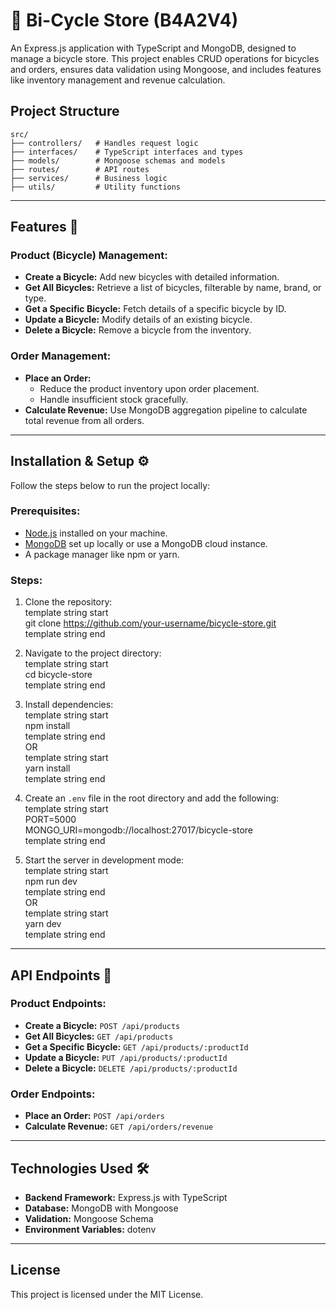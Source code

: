 # 🚴 Bi-Cycle Store (B4A2V4)

An Express.js application with TypeScript and MongoDB, designed to manage a bicycle store. This project enables CRUD operations for bicycles and orders, ensures data validation using Mongoose, and includes features like inventory management and revenue calculation.

## Project Structure

```
src/
├── controllers/   # Handles request logic
├── interfaces/    # TypeScript interfaces and types
├── models/        # Mongoose schemas and models
├── routes/        # API routes
├── services/      # Business logic
├── utils/         # Utility functions
```

---

## Features 🚀

### Product (Bicycle) Management:

- **Create a Bicycle:** Add new bicycles with detailed information.
- **Get All Bicycles:** Retrieve a list of bicycles, filterable by name, brand, or type.
- **Get a Specific Bicycle:** Fetch details of a specific bicycle by ID.
- **Update a Bicycle:** Modify details of an existing bicycle.
- **Delete a Bicycle:** Remove a bicycle from the inventory.

### Order Management:

- **Place an Order:**
  - Reduce the product inventory upon order placement.
  - Handle insufficient stock gracefully.
- **Calculate Revenue:** Use MongoDB aggregation pipeline to calculate total revenue from all orders.

---

## Installation & Setup ⚙️

Follow the steps below to run the project locally:

### Prerequisites:

- [Node.js](https://nodejs.org/en/download/) installed on your machine.
- [MongoDB](https://www.mongodb.com/try/download/community) set up locally or use a MongoDB cloud instance.
- A package manager like npm or yarn.

### Steps:

1. Clone the repository:  
   template string start  
   git clone https://github.com/your-username/bicycle-store.git  
   template string end

2. Navigate to the project directory:  
   template string start  
   cd bicycle-store  
   template string end

3. Install dependencies:  
   template string start  
   npm install  
   template string end  
   OR  
   template string start  
   yarn install  
   template string end

4. Create an `.env` file in the root directory and add the following:  
   template string start  
   PORT=5000  
   MONGO_URI=mongodb://localhost:27017/bicycle-store  
   template string end

5. Start the server in development mode:  
   template string start  
   npm run dev  
   template string end  
   OR  
   template string start  
   yarn dev  
   template string end

---

## API Endpoints 📃

### Product Endpoints:

- **Create a Bicycle:** `POST /api/products`
- **Get All Bicycles:** `GET /api/products`
- **Get a Specific Bicycle:** `GET /api/products/:productId`
- **Update a Bicycle:** `PUT /api/products/:productId`
- **Delete a Bicycle:** `DELETE /api/products/:productId`

### Order Endpoints:

- **Place an Order:** `POST /api/orders`
- **Calculate Revenue:** `GET /api/orders/revenue`

---

## Technologies Used 🛠️

- **Backend Framework:** Express.js with TypeScript
- **Database:** MongoDB with Mongoose
- **Validation:** Mongoose Schema
- **Environment Variables:** dotenv

---

## License

This project is licensed under the MIT License.
